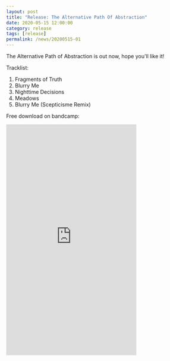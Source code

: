 ```yaml
---
layout: post
title: "Release: The Alternative Path Of Abstraction"
date: 2020-05-15 12:00:00
category: release
tags: [release]
permalink: /news/20200515-01
---
```


The Alternative Path of Abstraction is <!--more-->out now, hope you'll like it!

Tracklist:

1. Fragments of Truth
1. Blurry Me
1. Nighttime Decisions
1. Meadows
1. Blurry Me (Scepticisme Remix)

Free download on bandcamp:

<iframe style="border: 0; width: 350px; height: 621px;" src="https://bandcamp.com/EmbeddedPlayer/album=1077529808/size=large/bgcol=333333/linkcol=ffffff/transparent=true/" seamless><a href="https://spleencorerecords.bandcamp.com/album/the-alternative-path-of-abstraction">The Alternative Path of Abstraction by Ryefield Society</a></iframe>